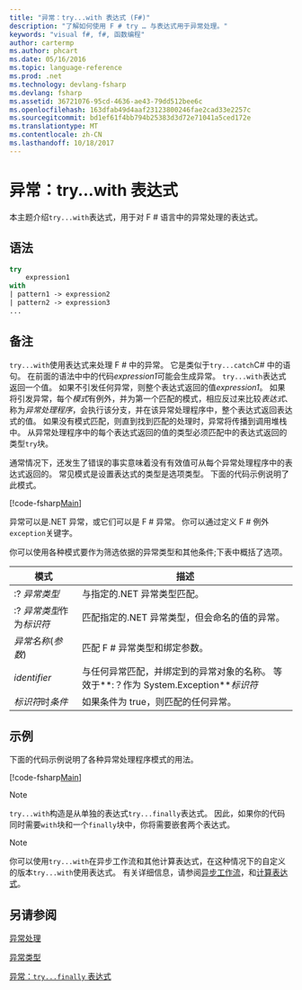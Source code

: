 ```yaml
---
title: "异常：try...with 表达式 (F#)"
description: "了解如何使用 F # try … 与表达式用于异常处理。"
keywords: "visual f#, f#, 函数编程"
author: cartermp
ms.author: phcart
ms.date: 05/16/2016
ms.topic: language-reference
ms.prod: .net
ms.technology: devlang-fsharp
ms.devlang: fsharp
ms.assetid: 36721076-95cd-4636-ae43-79dd512bee6c
ms.openlocfilehash: 163dfab49d4aaf23123800246fae2cad33e2257c
ms.sourcegitcommit: bd1ef61f4bb794b25383d3d72e71041a5ced172e
ms.translationtype: MT
ms.contentlocale: zh-CN
ms.lasthandoff: 10/18/2017
---
```

# <a name="exceptions-the-trywith-expression"></a>异常：try...with 表达式

本主题介绍`try...with`表达式，用于对 F # 语言中的异常处理的表达式。


## <a name="syntax"></a>语法

```fsharp
try
    expression1
with
| pattern1 -> expression2
| pattern2 -> expression3
...
```

## <a name="remarks"></a>备注
`try...with`使用表达式来处理 F # 中的异常。 它是类似于`try...catch`C# 中的语句。 在前面的语法中中的代码*expression1*可能会生成异常。 `try...with`表达式返回一个值。 如果不引发任何异常，则整个表达式返回的值*expression1*。 如果将引发异常，每个*模式*有例外，并为第一个匹配的模式，相应反过来比较*表达式*、 称为*异常处理程序*，会执行该分支，并在该异常处理程序中，整个表达式返回表达式的值。 如果没有模式匹配，则直到找到匹配的处理时，异常将传播到调用堆栈中。 从异常处理程序中的每个表达式返回的值的类型必须匹配中的表达式返回的类型`try`块。

通常情况下，还发生了错误的事实意味着没有有效值可从每个异常处理程序中的表达式返回的。 常见模式是设置表达式的类型是选项类型。 下面的代码示例说明了此模式。

[!code-fsharp[Main](../../../../samples/snippets/fsharp/lang-ref-2/snippet5601.fs)]

异常可以是.NET 异常，或它们可以是 F # 异常。 你可以通过定义 F # 例外`exception`关键字。

你可以使用各种模式要作为筛选依据的异常类型和其他条件;下表中概括了选项。


|模式|描述|
|-------|-----------|
|:? *异常类型*|与指定的.NET 异常类型匹配。|
|:? *异常类型*作为*标识符*|匹配指定的.NET 异常类型，但会命名的值的异常。|
|*异常名称*(*参数*)|匹配 F # 异常类型和绑定参数。|
|*identifier*|与任何异常匹配，并绑定到的异常对象的名称。 等效于**:？作为 System.Exception***标识符*|
|*标识符*时*条件*|如果条件为 true，则匹配的任何异常。|

## <a name="examples"></a>示例
下面的代码示例说明了各种异常处理程序模式的用法。

[!code-fsharp[Main](../../../../samples/snippets/fsharp/lang-ref-2/snippet5602.fs)]
    
>[!NOTE] 
`try...with`构造是从单独的表达式`try...finally`表达式。 因此，如果你的代码同时需要`with`块和一个`finally`块中，你将需要嵌套两个表达式。

>[!NOTE] 
你可以使用`try...with`在异步工作流和其他计算表达式，在这种情况下的自定义的版本`try...with`使用表达式。 有关详细信息，请参阅[异步工作流](../asynchronous-workflows.md)，和[计算表达式](../computation-expressions.md)。


## <a name="see-also"></a>另请参阅
[异常处理](index.md)

[异常类型](exception-types.md)

[异常：`try...finally` 表达式](the-try-finally-expression.md)
